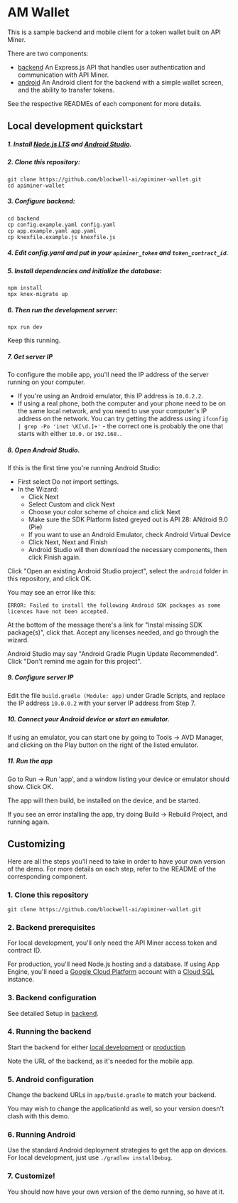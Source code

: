 # AM Wallet

This is a sample backend and mobile client for a token wallet built on API Miner.

There are two components:

* [backend](backend/) An Express.js API that handles user authentication and communication
with API Miner.
* [android](android/) An Android client for the backend with a simple wallet screen, and
the ability to transfer tokens.

See the respective READMEs of each component for more details.

## Local development quickstart

##### 1. Install [Node.js LTS](https://nodejs.org/) and [Android Studio](https://developer.android.com/studio).

##### 2. Clone this repository:

```
git clone https://github.com/blockwell-ai/apiminer-wallet.git
cd apiminer-wallet
```

##### 3. Configure backend:

```
cd backend
cp config.example.yaml config.yaml
cp app.example.yaml app.yaml
cp knexfile.example.js knexfile.js
```

##### 4. Edit config.yaml and put in your `apiminer_token` and `token_contract_id`.

##### 5. Install dependencies and initialize the database:

```
npm install
npx knex-migrate up
```

##### 6. Then run the development server:

```
npx run dev
```

Keep this running.

##### 7. Get server IP

To configure the mobile app, you'll need the IP address of the server running
on your computer.

- If you're using an Android emulator, this IP address is `10.0.2.2`.
- If using a real phone, both the computer and your phone need to be on the same
local network, and you need to use your computer's IP address on the network. You
can try getting the address using `ifconfig | grep -Po 'inet \K[\d.]+'` - the correct
one is probably the one that starts with either `10.0.` or `192.168.`.

##### 8. Open Android Studio.

If this is the first time you're running Android Studio:

- First select Do not import settings.
- In the Wizard:
	- Click Next
	- Select Custom and click Next
	- Choose your color scheme of choice and click Next
	- Make sure the SDK Platform listed greyed out is API 28: ANdroid 9.0 (Pie)
	- If you want to use an Android Emulator, check Android Virtual Device
	- Click Next, Next and Finish
	- Android Studio will then download the necessary components, then click
	Finish again.

Click "Open an existing Android Studio project", select the `android` folder
in this repository, and click OK.

You may see an error like this:

```
ERROR: Failed to install the following Android SDK packages as some licences have not been accepted.
```

At the bottom of the message there's a link for "Instal missing SDK package(s)",
click that. Accept any licenses needed, and go through the wizard.

Android Studio may say "Android Gradle Plugin Update Recommended". Click
"Don't remind me again for this project".

##### 9. Configure server IP

Edit the file `build.gradle (Module: app)` under Gradle Scripts, and 
replace the IP address `10.0.0.2` with your server IP address from Step 7.

##### 10. Connect your Android device or start an emulator.

If using an emulator, you can start one by going to Tools -> AVD Manager,
and clicking on the Play button on the right of the listed emulator.

##### 11. Run the app

Go to Run -> Run 'app', and a window listing your device or emulator
should show. Click OK.

The app will then build, be installed on the device, and be started.

If you see an error installing the app, try doing Build -> Rebuild Project,
and running again.

## Customizing

Here are all the steps you'll need to take in order to have your own version of
the demo. For more details on each step, refer to the README of the corresponding
component.

### 1. Clone this repository

```
git clone https://github.com/blockwell-ai/apiminer-wallet.git
```

### 2. Backend prerequisites

For local development, you'll only need the API Miner access token and contract ID.

For production, you'll need Node.js hosting and a database. If using App Engine,
you'll need a [Google Cloud Platform](https://cloud.google.com/) account with a
[Cloud SQL](https://cloud.google.com/sql/docs/) instance.

### 3. Backend configuration

See detailed Setup in [backend](backend/).

### 4. Running the backend

Start the backend for either [local development](backend/README.md#starting_the_server)
or [production](backend/README.md#deployment).

Note the URL of the backend, as it's needed for the mobile app.

### 5. Android configuration

Change the backend URLs in `app/build.gradle` to match your backend.

You may wish to change the applicationId as well, so your version doesn't clash
with this demo.

### 6. Running Android

Use the standard Android deployment strategies to get the app on devices. For
local development, just use `./gradlew installDebug`.

### 7. Customize!

You should now have your own version of the demo running, so have at it.
